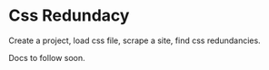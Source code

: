 Css Redundacy
====

Create a project, load css file, scrape a site, find css redundancies.

Docs to follow soon.
